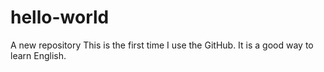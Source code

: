# hello-world
A new repository
This is the first time I use the GitHub.
It is a good way to learn English.
